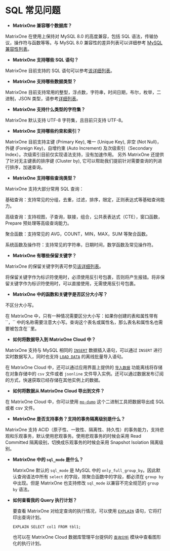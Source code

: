 # **SQL 常见问题**

* **MatrixOne 兼容哪个数据库？**

MatrixOne 在使用上保持对 MySQL 8.0 的高度兼容，包括 SQL 语法，传输协议，操作符与函数等等。与 MySQL 8.0 兼容性的差异列表可以详细参考 [MySQL 兼容性列表](../Overview/mysql-compatibility.md)。

* **MatrixOne 支持哪些 SQL 语句？**

MatrixOne 目前支持的 SQL 语句可以参考[该详细列表](../Reference/SQL-Reference/SQL-Type.md)。

* **MatrixOne 支持哪些数据类型？**

MatrixOne 目前支持常用的整型，浮点数，字符串，时间日期，布尔，枚举，二进制，JSON 类型，请参考[详细列表](../Reference/Data-Types/data-types.md)。

* **MatrixOne 支持什么类型的字符集？**

MatrixOne 默认支持 UTF-8 字符集，且目前只支持 UTF-8。

* **MatrixOne 支持哪些约束和索引？**

MatrixOne 目前支持主键 (Primary Key), 唯一 (Unique Key), 非空 (Not Null)，外键 (Foreign Key)，自增约束 (Auto Increment) 及次级索引（Secondary Index）。次级索引目前仅实现语法支持，没有加速作用。
另外 MatrixOne 还提供了针对无主键表的排序键 (Cluster by), 它可以帮助我们提前针对需要查询的列进行排序，加速查询。

* **MatrixOne 支持哪些查询类型？**

MatrixOne 支持大部分常用 SQL 查询：

基础查询：支持常见的分组，去重，过滤，排序，限定，正则表达式等基础查询能力。

高级查询：支持视图，子查询，联接，组合，公共表表达式（CTE），窗口函数，Prepare 预处理等高级查询能力。

聚合函数：支持常见的 AVG，COUNT，MIN，MAX，SUM 等聚合函数。

系统函数及操作符：支持常见的字符串，日期时间，数学函数及常见操作符。

* **MatrixOne 有哪些保留关键字？**

MatrixOne 的保留关键字列表可参见[该详细列表](../Reference/Language-Structure/keywords.md)。

将保留关键字作为标识符使用时，必须使用反引号包裹，否则将产生报错。将非保留关键字作为标识符使用时，可以直接使用，无需使用反引号包裹。

* **MatrixOne 中的函数和关键字是否区分大小写？**

不区分大小写。

在 MatrixOne 中，只有一种情况需要区分大小写：如果你创建的表和属性带有 \`\`，\`\` 中的名称需要注意大小写。查询这个表名或属性名，那么表名和属性名也需要被包含在\`\`里。

* **如何将数据导入到 MatrixOne Cloud 中？**

MatrixOne 支持与 MySQL 相同的 [`INSERT`](../App-Develop/import-data/insert-data.md) 数据插入语句，可以通过 `INSERT` 进行实时数据写入，同时也支持 [`LOAD DATA`](../App-Develop/import-data/bulk-load/bulk-load-overview.md) 的离线批量导入语句。

在 MatrixOne Cloud 中，还可以通过应用界面上提供的 [`导入数据`](../App-Develop/import-data/bulk-load/load-s3.md) 功能离线将存储在对象存储中的 `csv` 文件或者 `jsonline` 文件导入实例。还可以通过数据发布订阅的方式，快速获取已经存储在其他实例上的数据。

* **如何将数据从 MatrixOne Cloud 导出到文件？**

在 MatrixOne Cloud 中，你可以使用 [`mo-dump`](../App-Develop/export-data/modump.md) 这个二进制工具把数据导出成 SQL 或者 csv 文件。

* **MatrixOne 是否支持事务？支持的事务隔离级别是什么？**

MatrixOne 支持 ACID（原子性、一致性、隔离性、持久性）的事务能力，支持悲观和乐观事务，默认使用悲观事务。使用悲观事务的时候会采用 Read Committed 隔离级别，切换成乐观事务的时候会采用 Snapshot Isolation 隔离级别。

* **MatrixOne 中的 `sql_mode` 是什么？**

  MatrixOne 默认的 `sql_mode` 是 MySQL 中的 `only_full_group_by`。因此默认查询语法中所有 `select` 的字段，除聚合函数中的字段，都必须在 `group by` 中出现。但是 MatrixOne 也支持修改 `sql_mode` 以兼容不完全规范的 `group by` 语法。

* **如何查看我的 Query 执行计划？**

  要查看 MatrixOne 对给定查询的执行情况，可以使用 [`EXPLAIN`](../Reference/SQL-Reference/Other/Explain/explain.md) 语句，它将打印出查询计划。

  ```
  EXPLAIN SELECT col1 FROM tbl1;
  ```

  也可以在 MatrixOne Cloud 数据库管理平台提供的 [`查询分析`](../Data-Explore/query-anlysis/query_profile.md) 模块中查看图形化的执行计划。
